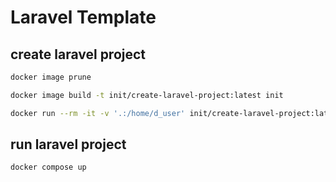 # Laravel Template 


## create laravel project 
```bash
docker image prune

docker image build -t init/create-laravel-project:latest init

docker run --rm -it -v '.:/home/d_user' init/create-laravel-project:latest
```


## run laravel project
```bash
docker compose up
```
